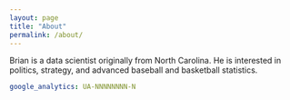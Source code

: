 ```yaml
---
layout: page
title: "About"
permalink: /about/
---
```


Brian is a data scientist originally from North Carolina. He is interested in politics, strategy, and advanced baseball and basketball statistics.

``` yaml
google_analytics: UA-NNNNNNNN-N
```
